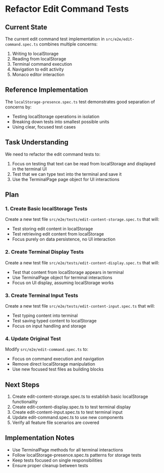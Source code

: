 # Refactor Edit Command Tests

## Current State
The current edit command test implementation in `src/e2e/edit-command.spec.ts` combines multiple concerns:
1. Writing to localStorage
2. Reading from localStorage
3. Terminal command execution
4. Navigation to edit activity
5. Monaco editor interaction

## Reference Implementation
The `localStorage-presence.spec.ts` test demonstrates good separation of concerns by:
- Testing localStorage operations in isolation
- Breaking down tests into smallest possible units
- Using clear, focused test cases

## Task Understanding
We need to refactor the edit command tests to:
1. Focus on testing that text can be read from localStorage and displayed in the terminal UI
2. Test that we can type text into the terminal and save it
3. Use the TerminalPage page object for UI interactions

## Plan

### 1. Create Basic localStorage Tests
Create a new test file `src/e2e/tests/edit-content-storage.spec.ts` that will:
- Test storing edit content in localStorage
- Test retrieving edit content from localStorage
- Focus purely on data persistence, no UI interaction

### 2. Create Terminal Display Tests
Create a new test file `src/e2e/tests/edit-content-display.spec.ts` that will:
- Test that content from localStorage appears in terminal
- Use TerminalPage object for terminal interactions
- Focus on UI display, assuming localStorage works

### 3. Create Terminal Input Tests
Create a new test file `src/e2e/tests/edit-content-input.spec.ts` that will:
- Test typing content into terminal
- Test saving typed content to localStorage
- Focus on input handling and storage

### 4. Update Original Test
Modify `src/e2e/edit-command.spec.ts` to:
- Focus on command execution and navigation
- Remove direct localStorage manipulation
- Use new focused test files as building blocks

## Next Steps
1. Create edit-content-storage.spec.ts to establish basic localStorage functionality
2. Create edit-content-display.spec.ts to test terminal display
3. Create edit-content-input.spec.ts to test terminal input
4. Update edit-command.spec.ts to use new components
5. Verify all feature file scenarios are covered

## Implementation Notes
- Use TerminalPage methods for all terminal interactions
- Follow localStorage-presence.spec.ts patterns for storage tests
- Keep tests focused on single responsibilities
- Ensure proper cleanup between tests